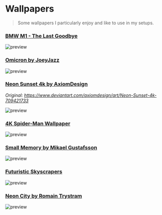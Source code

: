# Wallpapers

> Some wallpapers I particularly enjoy and like to use in my setups.

### [BMW M1 - The Last Goodbye](https://www.reddit.com/r/wallpapers/comments/ell52m/bmw_m1_the_last_goodbye_1920x1080/)

![preview](https://preview.redd.it/ctqqxmyhfg941.png?width=960&crop=smart&auto=webp&s=f7fd610d71647b5d87e7217d8e0daf450718f03c)

### [Omicron by JoeyJazz](https://www.reddit.com/r/wallpapers/comments/ekkvfg/omicron_by_joeyjazz_3840x2160/)

![preview](https://preview.redd.it/dd1rrym6n1941.png?width=960&crop=smart&auto=webp&s=386701d6f1c85b5576e9d26bcccbdbf22b7e5060)

### [Neon Sunset 4k by AxiomDesign](https://www.reddit.com/r/wallpapers/comments/9yqjxj/vaporwave_sunset_4k/)

*Original: https://www.deviantart.com/axiomdesign/art/Neon-Sunset-4k-709421733*

![preview](https://external-preview.redd.it/NXaM31uCGigLDeBAPwnQaMQjQF8SQHFph3pEDbemTo8.jpg?width=960&crop=smart&auto=webp&s=8b9edb884210486124c5c0e00fb3e9447160044a)

### [4K Spider-Man Wallpaper](https://www.reddit.com/r/wallpapers/comments/cbktut/4k_spiderman_wallpaper_3840x2160/)

![preview](https://preview.redd.it/t9np10qvti931.png?width=960&crop=smart&auto=webp&s=8ed2d97e504ce6d13ddb6ba2dbb6afa7cd47b420)

### [Small Memory by Mikael Gustafsson](https://www.reddit.com/r/wallpapers/comments/edn0ju/4k_desktop_wallpaper/)

![preview](https://preview.redd.it/c3uhsgo1vx541.jpg?width=960&crop=smart&auto=webp&s=fe0a8bdb9635673d7025293326c8d8ee47fa6703)

### [Futuristic Skyscrapers](https://www.reddit.com/r/wallpaper/comments/eay3yg/futuristic_skyscrapers_2560_x_1440/)

![preview](https://preview.redd.it/8bsf1dtgcs441.jpg?width=960&crop=smart&auto=webp&s=2c137fd17441b2be7c4f4578e4f011e53748b345)

### [Neon City by Romain Trystram](https://www.reddit.com/r/wallpapers/comments/ev6kc2/neon_city_3840x2160/)

![preview](https://preview.redd.it/7a86e9v99jd41.jpg?width=960&crop=smart&auto=webp&s=4f82437604590d406c831f22cf458b817a879df0)
